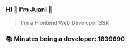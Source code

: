 ### Hi 👋 I&#39;m Juani 🦁

> I&#39;m a Frontend Web Developer SSR

### 📚 Minutes being a developer: 1839690
